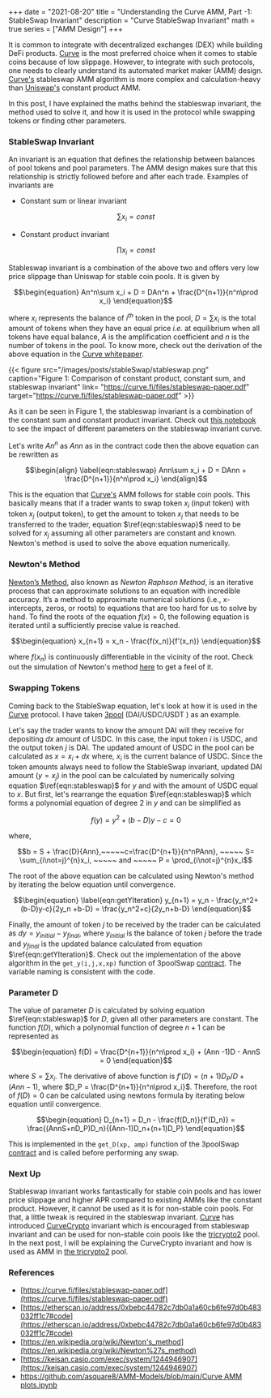 +++
date = "2021-08-20"
title = "Understanding the Curve AMM, Part -1: StableSwap Invariant"
description = "Curve StableSwap Invariant"
math = true
series = ["AMM Design"]
+++

It is common to integrate with decentralized exchanges (DEX) while building DeFi products. [Curve](https://curve.fi) is the most preferred choice when it comes to stable coins because of low slippage. However, to integrate with such protocols, one needs to clearly understand its automated market maker (AMM) design. [Curve's](https://curve.fi) stableswap AMM algorithm is more complex and calculation-heavy than [Uniswap's](https://uniswap.org/) constant product AMM.

In this post, I have explained the maths behind the stableswap invariant, the method used to solve it, and how it is used in the protocol while swapping tokens or finding other parameters.

### StableSwap Invariant

An invariant is an equation that defines the relationship between balances of pool tokens and pool parameters. The AMM design makes sure that this relationship is strictly followed before and after each trade. Examples of invariants are

- Constant sum or linear invariant

$$\sum x_i = const$$

- Constant product invariant

$$\prod x_i = const$$

Stableswap invariant is a combination of the above two and offers very low price slippage than Uniswap for stable coin pools. It is given by

$$\begin{equation}
An^n\sum x_i + D = DAn^n + \frac{D^{n+1}}{n^n\prod x_i}
\end{equation}$$

where $x_i$ represents the balance of $i^{th}$ token in the pool, $D = \sum x_i$ is the total amount of tokens when they have an equal price _i.e._ at equilibrium when all tokens have equal balance, $A$ is the amplification coefficient and $n$ is the number of tokens in the pool. To know more, check out the derivation of the above equation in the [Curve whitepaper](https://curve.fi/files/stableswap-paper.pdf).

{{< figure src="/images/posts/stableSwap/stableswap.png" caption="Figure 1: Comparison of constant product, constant sum, and stableswap invariant" link= "https://curve.fi/files/stableswap-paper.pdf" target="https://curve.fi/files/stableswap-paper.pdf" >}}

As it can be seen in Figure 1, the stableswap invariant is a combination of the constant sum and constant product invariant. Check out [this notebook](https://github.com/asquare8/AMM-Models/blob/main/Curve%20AMM%20plots.ipynb) to see the impact of different parameters on the stableswap invariant curve.

Let's write $An^n$ as $Ann$ as in the contract code then the above equation can be rewritten as

$$\begin{align}
\label{eqn:stableswap}
Ann\sum x_i + D = DAnn + \frac{D^{n+1}}{n^n\prod x_i}
\end{align}$$

This is the equation that [Curve's](https://curve.fi) AMM follows for stable coin pools. This basically means that if a trader wants to swap token $x_i$ (input token) with token $x_j$ (output token), to get the amount to token $x_j$ that needs to be transferred to the trader, equation $\ref{eqn:stableswap}$ need to be solved for $x_j$ assuming all other parameters are constant and known. Newton's method is used to solve the above equation numerically.

### Newton's Method

[Newton’s Method](https://en.wikipedia.org/wiki/Newton%27s_method), also known as *Newton Raphson Method*, is an iterative process that can approximate solutions to an equation with incredible accuracy. It’s a method to approximate numerical solutions (i.e., x-intercepts, zeros, or roots) to equations that are too hard for us to solve by hand. To find the roots of the equation $f(x)=0$, the following equation is iterated until a sufficiently precise value is reached.

$$\begin{equation}
x_{n+1} = x_n - \frac{f(x_n)}{f'(x_n)}
\end{equation}$$

where $f(x_n)$ is continuously differentiable in the vicinity of the root. Check out the simulation of Newton's method [here](https://keisan.casio.com/exec/system/1244946907) to get a feel of it.

### Swapping Tokens

Coming back to the StableSwap equation, let's look at how it is used in the [Curve](https://curve.fi) protocol. I have taken [3pool](https://curve.fi/3pool/) (DAI/USDC/USDT ) as an example.

Let's say the trader wants to know the amount DAI will they receive for depositing $dx$ amount of USDC. In this case, the input token $i$ is USDC, and the output token $j$ is DAI. The updated amount of USDC in the pool can be calculated as $x = x_i + dx$ where, $x_i$ is the current balance of USDC. Since the token amounts always need to follow the StableSwap invariant, updated DAI amount ($y = x_j$) in the pool can be calculated by numerically solving equation $\ref{eqn:stableswap}$ for $y$ and with the amount of USDC equal to $x$. But first, let's rearrange the equation $\ref{eqn:stableswap}$ which forms a polynomial equation of degree $2$ in $y$ and can be simplified as

$$\begin{equation}
f(y) = y^2 + (b-D)y - c = 0
\end{equation}$$

where,

$$b = S + \frac{D}{Ann},~~~~~c=\frac{D^{n+1}}{n^nPAnn}, ~~~~~ S= \sum_{i\not=j}^{n}x_i, ~~~~~ and ~~~~~ P = \prod_{i\not=j}^{n}x_i$$

The root of the above equation can be calculated using Newton's method by iterating the below equation until convergence.

$$\begin{equation}
\label{eqn:getYIteration}
y_{n+1} = y_n - \frac{y_n^2+(b-D)y-c}{2y_n +b-D} = \frac{y_n^2+c}{2y_n+b-D}
\end{equation}$$

Finally, the amount of token $j$ to be received by the trader can be calculated as $dy = y_{initial} - y_{final}$, where $y_{initial}$ is the balance of token $j$ before the trade and $y_{final}$ is the updated balance calculated from equation $\ref{eqn:getYIteration}$. Check out the implementation of the above algorithm in the `get_y(i,j,x,xp)` function of 3poolSwap [contract](https://etherscan.io/address/0xbebc44782c7db0a1a60cb6fe97d0b483032ff1c7#code). The variable naming is consistent with the code.

### Parameter D

The value of parameter $D$ is calculated by solving equation $\ref{eqn:stableswap}$ for $D$, given all other parameters are constant. The function $f(D)$, which a polynomial function of degree $n+1$ can be represented as

$$\begin{equation}
f(D) = \frac{D^{n+1}}{n^n\prod x_i} + (Ann -1)D - AnnS = 0
\end{equation}$$

where $S=\sum x_i$. The derivative of above function is $f'(D) = (n+1)D_P/D + (Ann-1)$, where $D_P = \frac{D^{n+1}}{n^n\prod x_i}$. Therefore, the root of $f(D) =0$ can be calculated using newtons formula by iterating below equation until convergence.

$$\begin{equation}
D_{n+1} = D_n - \frac{f(D_n)}{f'(D_n)} = \frac{(AnnS+nD_P)D_n}{(Ann-1)D_n+(n+1)D_P}
\end{equation}$$

This is implemented in the `get_D(xp, amp)` function of the 3poolSwap [contract](https://etherscan.io/address/0xbebc44782c7db0a1a60cb6fe97d0b483032ff1c7#code) and is called before performing any swap.

### Next Up

Stableswap invariant works fantastically for stable coin pools and has lower price slippage and higher APR compared to existing AMMs like the constant product. However, it cannot be used as it is for non-stable coin pools. For that, a little tweak is required in the stableswap invariant. [Curve](https://curve.fi) has introduced [CurveCrypto](https://curve.fi/files/crypto-pools-paper.pdf) invariant which is encouraged from stableswap invariant and can be used for non-stable coin pools like the [tricrypto2](https://curve.fi/tricrypto2/) pool. In the next post, I will be explaining the CurveCrypto invariant and how is used as AMM in [the tricrypto2](https://curve.fi/tricrypto2/) pool.

### References

- [https://curve.fi/files/stableswap-paper.pdf](https://curve.fi/files/stableswap-paper.pdf)
- [https://etherscan.io/address/0xbebc44782c7db0a1a60cb6fe97d0b483032ff1c7#code](https://etherscan.io/address/0xbebc44782c7db0a1a60cb6fe97d0b483032ff1c7#code)
- [https://en.wikipedia.org/wiki/Newton's_method](https://en.wikipedia.org/wiki/Newton%27s_method)
- [https://keisan.casio.com/exec/system/1244946907](https://keisan.casio.com/exec/system/1244946907)
- [https://github.com/asquare8/AMM-Models/blob/main/Curve AMM plots.ipynb](https://github.com/asquare8/AMM-Models/blob/main/Curve%20AMM%20plots.ipynb)
